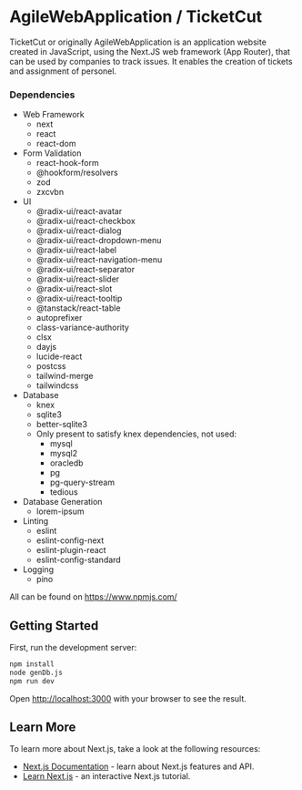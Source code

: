 # AgileWebApplication / TicketCut

TicketCut or originally AgileWebApplication is an application website created in JavaScript, using the Next.JS web framework (App Router), that can be used by companies to track issues. It enables the creation of tickets and assignment of personel.

### Dependencies
- Web Framework
  - next
  - react
  - react-dom
- Form Validation
  - react-hook-form
  - @hookform/resolvers
  - zod
  - zxcvbn
- UI
  - @radix-ui/react-avatar
  - @radix-ui/react-checkbox
  - @radix-ui/react-dialog
  - @radix-ui/react-dropdown-menu
  - @radix-ui/react-label
  - @radix-ui/react-navigation-menu
  - @radix-ui/react-separator
  - @radix-ui/react-slider
  - @radix-ui/react-slot
  - @radix-ui/react-tooltip
  - @tanstack/react-table
  - autoprefixer
  - class-variance-authority
  - clsx
  - dayjs
  - lucide-react
  - postcss
  - tailwind-merge
  - tailwindcss
- Database
  - knex
  - sqlite3
  - better-sqlite3
  - Only present to satisfy knex dependencies, not used:
    - mysql
    - mysql2
    - oracledb
    - pg
    - pg-query-stream
    - tedious
- Database Generation
  - lorem-ipsum
- Linting
  - eslint
  - eslint-config-next
  - eslint-plugin-react
  - eslint-config-standard
- Logging
  - pino 

All can be found on https://www.npmjs.com/

## Getting Started

First, run the development server:

```bash
npm install
node genDb.js
npm run dev
```

Open [http://localhost:3000](http://localhost:3000) with your browser to see the result.

## Learn More

To learn more about Next.js, take a look at the following resources:

- [Next.js Documentation](https://nextjs.org/docs) - learn about Next.js features and API.
- [Learn Next.js](https://nextjs.org/learn) - an interactive Next.js tutorial.
